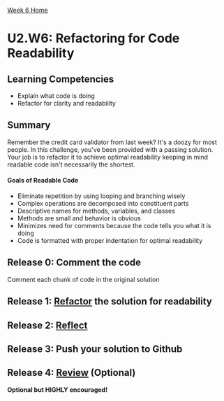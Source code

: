 [Week 6 Home](../)

# U2.W6: Refactoring for Code Readability


## Learning Competencies
- Explain what code is doing
- Refactor for clarity and readability

## Summary
Remember the credit card validator from last week? It's a doozy for most people. In this challenge, you've been provided with a passing solution. Your job is to refactor it to achieve optimal readability keeping in mind readable code isn't necessarily the shortest.

#### Goals of Readable Code
- Eliminate repetition by using looping and branching wisely
- Complex operations are decomposed into constituent parts
- Descriptive names for methods, variables, and classes
- Methods are small and behavior is obvious
- Minimizes need for comments because the code tells you what it is doing
- Code is formatted with proper indentation for optimal readability

## Release 0: Comment the code
Comment each chunk of code in the original solution

## Release 1: [Refactor](https://github.com/Devbootcamp/phase-0-handbook/blob/master/coding-references/refactoring.md) the solution for readability

## Release 2: [Reflect](https://github.com/Devbootcamp/phase-0-handbook/blob/master/coding-references/reflection-guidelines.md)

## Release 3: Push your solution to Github

## Release 4: [Review](https://github.com/Devbootcamp/phase-0-handbook/blob/master/coding-references/review.md) (Optional)
**Optional but HIGHLY encouraged!**
